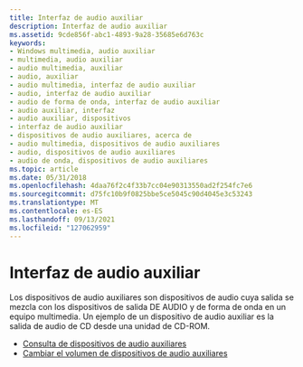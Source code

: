 ```yaml
---
title: Interfaz de audio auxiliar
description: Interfaz de audio auxiliar
ms.assetid: 9cde856f-abc1-4893-9a28-35685e6d763c
keywords:
- Windows multimedia, audio auxiliar
- multimedia, audio auxiliar
- audio multimedia, auxiliar
- audio, auxiliar
- audio multimedia, interfaz de audio auxiliar
- audio, interfaz de audio auxiliar
- audio de forma de onda, interfaz de audio auxiliar
- audio auxiliar, interfaz
- audio auxiliar, dispositivos
- interfaz de audio auxiliar
- dispositivos de audio auxiliares, acerca de
- audio multimedia, dispositivos de audio auxiliares
- audio, dispositivos de audio auxiliares
- audio de onda, dispositivos de audio auxiliares
ms.topic: article
ms.date: 05/31/2018
ms.openlocfilehash: 4daa76f2c4f33b7cc04e90313550ad2f254fc7e6
ms.sourcegitcommit: d75fc10b9f0825bbe5ce5045c90d4045e3c53243
ms.translationtype: MT
ms.contentlocale: es-ES
ms.lasthandoff: 09/13/2021
ms.locfileid: "127062959"
---
```

# <a name="auxiliary-audio-interface"></a>Interfaz de audio auxiliar

Los dispositivos de audio auxiliares son dispositivos de audio cuya salida se mezcla con los dispositivos de salida DE AUDIO y de forma de onda en un equipo multimedia. Un ejemplo de un dispositivo de audio auxiliar es la salida de audio de CD desde una unidad de CD-ROM.

-   [Consulta de dispositivos de audio auxiliares](querying-auxiliary-audio-devices.md)
-   [Cambiar el volumen de dispositivos de audio auxiliares](changing-the-volume-of-auxiliary-audio-devices.md)

 

 




